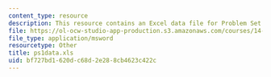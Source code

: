 ```yaml
---
content_type: resource
description: This resource contains an Excel data file for Problem Set 1.
file: https://ol-ocw-studio-app-production.s3.amazonaws.com/courses/14-462-advanced-macroeconomics-ii-spring-2007/bf727bd1620dc68d2e288cb4623c422c_ps1data.xls
file_type: application/msword
resourcetype: Other
title: ps1data.xls
uid: bf727bd1-620d-c68d-2e28-8cb4623c422c
---
```

